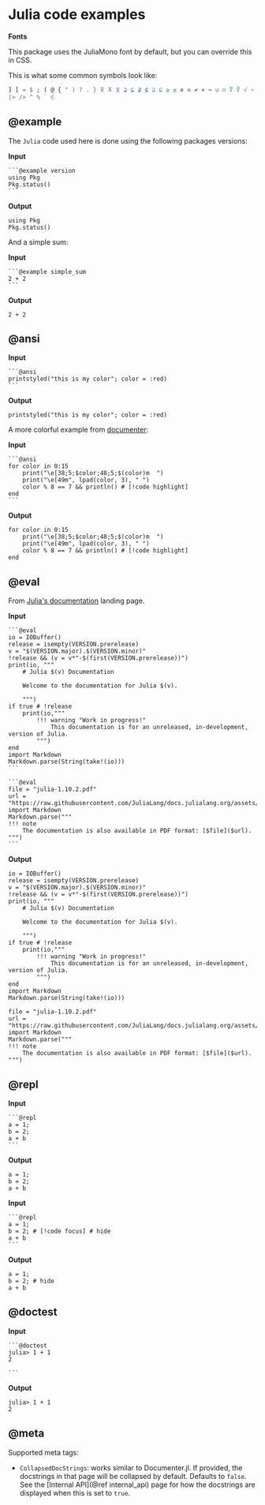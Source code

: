 # Julia code examples

**Fonts**

This package uses the JuliaMono font by default, but you can override this in CSS.

This is what some common symbols look like:

```julia
] [ = $ ; ( @ { " ) ? . } ⊽ ⊼ ⊻ ⊋ ⊊ ⊉ ⊈ ⊇ ⊆ ≥ ≤ ≢ ≡ ≠ ≉ ≈ ∪ ∩ ∜ ∛ √ ∘ ∌
|> /> ^ % ` ∈
```

## @example
The `Julia` code used here is done using the following packages versions:

**Input**
````
```@example version
using Pkg
Pkg.status()
```
````
**Output**

```@example version
using Pkg
Pkg.status()
```

And a simple sum:

**Input**
````
```@example simple_sum
2 + 2
```
````
**Output**

```@example simple_sum
2 + 2
```

## @ansi
**Input**
````
```@ansi
printstyled("this is my color"; color = :red)
```
````
**Output**

```@ansi
printstyled("this is my color"; color = :red)
```

A more colorful example from [documenter](https://documenter.juliadocs.org/stable/showcase/#Raw-ANSI-code-output):

**Input**
````
```@ansi
for color in 0:15
    print("\e[38;5;$color;48;5;$(color)m  ")
    print("\e[49m", lpad(color, 3), " ")
    color % 8 == 7 && println() # ‎[!code highlight]
end
```
````
**Output**

```@ansi
for color in 0:15
    print("\e[38;5;$color;48;5;$(color)m  ")
    print("\e[49m", lpad(color, 3), " ")
    color % 8 == 7 && println() # [!code highlight]
end
```

## @eval
From [Julia's documentation](https://docs.julialang.org/en/v1/) landing page.

**Input**
````
```@eval
io = IOBuffer()
release = isempty(VERSION.prerelease)
v = "$(VERSION.major).$(VERSION.minor)"
!release && (v = v*"-$(first(VERSION.prerelease))")
print(io, """
    # Julia $(v) Documentation

    Welcome to the documentation for Julia $(v).

    """)
if true # !release
    print(io,"""
        !!! warning "Work in progress!"
            This documentation is for an unreleased, in-development, version of Julia.
        """)
end
import Markdown
Markdown.parse(String(take!(io)))
```

```@eval
file = "julia-1.10.2.pdf"
url = "https://raw.githubusercontent.com/JuliaLang/docs.julialang.org/assets/$(file)"
import Markdown
Markdown.parse("""
!!! note
    The documentation is also available in PDF format: [$file]($url).
""")
```
````

**Output**
```@eval
io = IOBuffer()
release = isempty(VERSION.prerelease)
v = "$(VERSION.major).$(VERSION.minor)"
!release && (v = v*"-$(first(VERSION.prerelease))")
print(io, """
    # Julia $(v) Documentation

    Welcome to the documentation for Julia $(v).

    """)
if true # !release
    print(io,"""
        !!! warning "Work in progress!"
            This documentation is for an unreleased, in-development, version of Julia.
        """)
end
import Markdown
Markdown.parse(String(take!(io)))
```

```@eval
file = "julia-1.10.2.pdf"
url = "https://raw.githubusercontent.com/JuliaLang/docs.julialang.org/assets/$(file)"
import Markdown
Markdown.parse("""
!!! note
    The documentation is also available in PDF format: [$file]($url).
""")
```

## @repl

**Input**

````
```@repl
a = 1;
b = 2;
a + b
```
````

**Output**

```@repl
a = 1;
b = 2;
a + b
```

**Input**

````
```@repl
a = 1;
b = 2; # [!code focus] # hide
a + b
```
````

**Output**

```@repl
a = 1;
b = 2; # hide
a + b
```

## @doctest
**Input**
````
```@doctest
julia> 1 + 1
2

```
````
**Output**
```@doctest
julia> 1 + 1
2

```

## @meta

Supported meta tags:

  - `CollapsedDocStrings`: works similar to Documenter.jl. If provided, the docstrings in
    that page will be collapsed by default. Defaults to `false`. See the
    [Internal API](@ref internal_api) page for how the docstrings are displayed when this
    is set to `true`.
